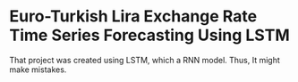# Euro-Turkish Lira Exchange Rate Time Series Forecasting Using LSTM 
That project was created using LSTM, which a RNN model. Thus, It might make mistakes.
